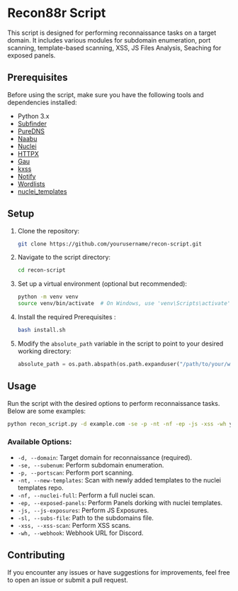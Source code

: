 # Recon88r Script

This script is designed for performing reconnaissance tasks on a target domain. It includes various modules for subdomain enumeration, port scanning, template-based scanning, XSS, JS Files Analysis, Seaching for exposed panels.

## Prerequisites

Before using the script, make sure you have the following tools and dependencies installed:

- Python 3.x
- [Subfinder](https://github.com/projectdiscovery/subfinder)
- [PureDNS](https://github.com/d3mondev/puredns)
- [Naabu](https://github.com/projectdiscovery/naabu)
- [Nuclei](https://github.com/projectdiscovery/nuclei)
- [HTTPX](https://github.com/projectdiscovery/httpx)
- [Gau](https://github.com/lc/gau)
- [kxss](https://github.com/tomnomnom/hacks/tree/main/kxss)
- [Notify](https://github.com/projectdiscovery/notify) 
- [Wordlists](https://github.com/h0tak88r/Wordlists)
- [nuclei_templates](https://github.com/h0tak88r/nuclei_templates)

## Setup

1. Clone the repository:

   ```bash
   git clone https://github.com/yourusername/recon-script.git
   ```

2. Navigate to the script directory:

   ```bash
   cd recon-script
   ```

3. Set up a virtual environment (optional but recommended):

   ```bash
   python -m venv venv
   source venv/bin/activate  # On Windows, use 'venv\Scripts\activate'
   ```

4. Install the required Prerequisites :

   ```bash
   bash install.sh
   ```

5. Modify the `absolute_path` variable in the script to point to your desired working directory:

   ```python
   absolute_path = os.path.abspath(os.path.expanduser("/path/to/your/working/directory"))
   ```

## Usage

Run the script with the desired options to perform reconnaissance tasks. Below are some examples:

```bash
python recon_script.py -d example.com -se -p -nt -nf -ep -js -xss -wh your_discord_webhook_url
```

### Available Options:

- `-d, --domain`: Target domain for reconnaissance (required).
- `-se, --subenum`: Perform subdomain enumeration.
- `-p, --portscan`: Perform port scanning.
- `-nt, --new-templates`: Scan with newly added templates to the nuclei templates repo.
- `-nf, --nuclei-full`: Perform a full nuclei scan.
- `-ep, --exposed-panels`: Perform Panels dorking with nuclei templates.
- `-js, --js-exposures`: Perform JS Exposures.
- `-sl, --subs-file`: Path to the subdomains file.
- `-xss, --xss-scan`: Perform XSS scans.
- `-wh, --webhook`: Webhook URL for Discord.

## Contributing

If you encounter any issues or have suggestions for improvements, feel free to open an issue or submit a pull request.
